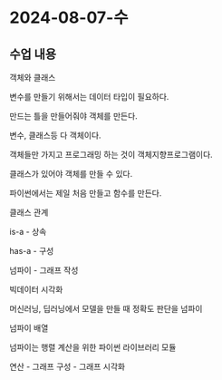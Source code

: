 # 2024-08-07-수

## 수업 내용

객체와 클래스

변수를 만들기 위해서는 데이터 타입이 필요하다.

만드는 틀을 만들어줘야 객체를 만든다.

변수, 클래스등 다 객체이다.

객체들만 가지고 프로그래밍 하는 것이 객체지향프로그램이다.

클래스가 있어야 객체를 만들 수 있다.

파이썬에서는 제일 처음 만들고 함수를 만든다.

클래스 관계

is-a - 상속

has-a - 구성

넘파이 - 그래프 작성

빅데이터 시각화

머신러닝, 딥러닝에서 모델을 만들 때 정확도 판단을 넘파이

넘파이 배열

넘파이는 행렬 계산을 위한 파이썬 라이브러리 모듈

연산 - 그래프 구성 - 그래프 시각화
